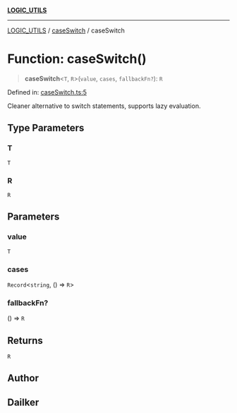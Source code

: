 [**LOGIC_UTILS**](../../README.md)

***

[LOGIC_UTILS](../../README.md) / [caseSwitch](../README.md) / caseSwitch

# Function: caseSwitch()

> **caseSwitch**\<`T`, `R`\>(`value`, `cases`, `fallbackFn?`): `R`

Defined in: [caseSwitch.ts:5](https://github.com/dailker/everyutil/blob/9768d00ced16ec8f4705df34c2fe47f2b1b47121/src/logic/caseSwitch.ts#L5)

Cleaner alternative to switch statements, supports lazy evaluation.

## Type Parameters

### T

`T`

### R

`R`

## Parameters

### value

`T`

### cases

`Record`\<`string`, () => `R`\>

### fallbackFn?

() => `R`

## Returns

`R`

## Author

## Dailker
